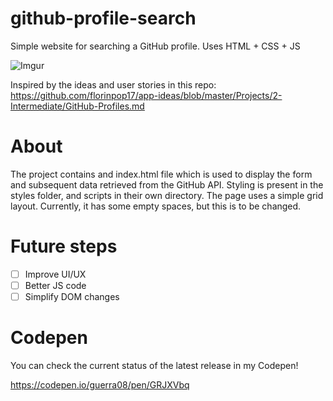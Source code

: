 # github-profile-search
Simple website for searching a GitHub profile. Uses HTML + CSS + JS

![Imgur](https://i.imgur.com/ECe76Vg.jpg)

Inspired by the ideas and user stories in this repo: https://github.com/florinpop17/app-ideas/blob/master/Projects/2-Intermediate/GitHub-Profiles.md

# About

The project contains and index.html file which is used to display the form and subsequent data retrieved from the GitHub API. Styling is present in the styles folder,
and scripts in their own directory.
The page uses a simple grid layout. Currently, it has some empty spaces, but this is to be changed.

# Future steps

- [ ] Improve UI/UX
- [ ] Better JS code
- [ ] Simplify DOM changes

# Codepen

You can check the current status of the latest release in my Codepen!

https://codepen.io/guerra08/pen/GRJXVbq
